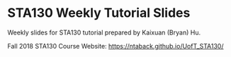 # STA130 Weekly Tutorial Slides
Weekly slides for STA130 tutorial prepared by Kaixuan (Bryan) Hu.

Fall 2018 STA130 Course Website: <a href="https://ntaback.github.io/UofT_STA130/">https://ntaback.github.io/UofT_STA130/</a>
